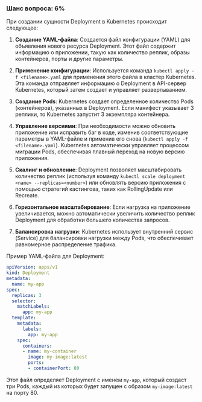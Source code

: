 ### Шанс вопроса: 6%

При создании сущности Deployment в Kubernetes происходит следующее:

1. **Создание YAML-файла**: Создается файл конфигурации (YAML) для объявления нового ресурса Deployment. Этот файл содержит информацию о приложении, такую как количество реплик, образы контейнеров, порты и другие параметры.

2. **Применение конфигурации**: Используется команда `kubectl apply -f <filename>.yaml` для применения этого файла в кластер Kubernetes. Эта команда отправляет информацию о Deployment в API-сервер Kubernetes, который затем создает и управляет развертыванием.

3. **Создание Pods**: Kubernetes создает определенное количество Pods (контейнеров), указанных в Deployment. Если манифест указывает 3 реплики, то Kubernetes запустит 3 экземпляра контейнера.

4. **Управление версиями**: При необходимости можно обновить приложение или исправить баг в коде, изменив соответствующие параметры в YAML-файле и применив его снова (`kubectl apply -f <filename>.yaml`). Kubernetes автоматически управляет процессом миграции Pods, обеспечивая плавный переход на новую версию приложения.

5. **Скалинг и обновление**: Deployment позволяет масштабировать количество реплик (используя команду `kubectl scale deployment <name> --replicas=<number>`) или обновлять версию приложения с помощью стратегий кастингова, таких как RollingUpdate или Recreate.

6. **Горизонтальное масштабирование**: Если нагрузка на приложение увеличивается, можно автоматически увеличить количество реплик Deployment для обработки большего количества запросов.

7. **Балансировка нагрузки**: Kubernetes использует внутренний сервис (Service) для балансировки нагрузки между Pods, что обеспечивает равномерное распределение трафика.

Пример YAML-файла для Deployment:
```yaml
apiVersion: apps/v1
kind: Deployment
metadata:
  name: my-app
spec:
  replicas: 3
  selector:
    matchLabels:
      app: my-app
  template:
    metadata:
      labels:
        app: my-app
    spec:
      containers:
      - name: my-container
        image: my-image:latest
        ports:
        - containerPort: 80
```

Этот файл определяет Deployment с именем `my-app`, который создаст три Pods, каждый из которых будет запущен с образом `my-image:latest` на порту 80.